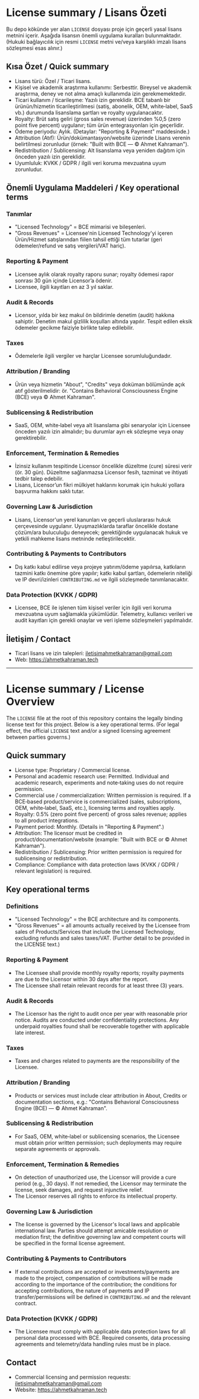 # License summary / Lisans Özeti

Bu depo kökünde yer alan `LICENSE` dosyası proje için geçerli yasal lisans metnini içerir. Aşağıda lisansın önemli uygulama kuralları bulunmaktadır. (Hukuki bağlayıcılık için resmi `LICENSE` metni ve/veya karşılıklı imzalı lisans sözleşmesi esas alınır.)

## Kısa Özet / Quick summary
- Lisans türü: Özel / Ticari lisans.
- Kişisel ve akademik araştırma kullanımı: Serbesttir. Bireysel ve akademik araştırma, deney ve not alma amaçlı kullanımda izin gerekmemektedir.
- Ticari kullanım / ticarileşme: Yazılı izin gereklidir. BCE tabanlı bir ürünün/hizmetin ticarileştirilmesi (satiş, abonelik, OEM, white‑label, SaaS vb.) durumunda lisanslama şartları ve royalty uygulanacaktır.
- Royalty: Brüt satış geliri (gross sales revenue) üzerinden %0,5 (zero point five percent) uygulanır; tüm ürün entegrasyonları için geçerlidir.
- Ödeme periyodu: Aylık. (Detaylar: "Reporting & Payment" maddesinde.)
- Attribution (Atıf): Ürün/dokümantasyon/website üzerinde Lisans verenin belirtilmesi zorunludur (örnek: "Built with BCE — © Ahmet Kahraman").
- Redistribution / Sublicensing: Alt lisanslama veya yeniden dağıtım için önceden yazılı izin gereklidir.
- Uyumluluk: KVKK / GDPR / ilgili veri koruma mevzuatına uyum zorunludur.

## Önemli Uygulama Maddeleri / Key operational terms
### Tanımlar
- "Licensed Technology" = BCE mimarisi ve bileşenleri.
- "Gross Revenues" = Licensee'nin Licensed Technology'yi içeren Ürün/Hizmet satışlarından fiilen tahsil ettiği tüm tutarlar (geri ödemeler/refund ve satış vergileri/VAT hariç).

### Reporting & Payment
- Licensee aylık olarak royalty raporu sunar; royalty ödemesi rapor sonrası 30 gün içinde Licensor’a ödenir.
- Licensee, ilgili kayıtları en az 3 yıl saklar.

### Audit & Records
- Licensor, yılda bir kez makul ön bildirimle denetim (audit) hakkına sahiptir. Denetim makul gizlilik koşulları altında yapılır. Tespit edilen eksik ödemeler gecikme faiziyle birlikte talep edilebilir.

### Taxes
- Ödemelerle ilgili vergiler ve harçlar Licensee sorumluluğundadır.

### Attribution / Branding
- Ürün veya hizmetin "About", "Credits" veya doküman bölümünde açık atıf gösterilmelidir: ör. "Contains Behavioral Consciousness Engine (BCE) veya © Ahmet Kahraman".

### Sublicensing & Redistribution
- SaaS, OEM, white‑label veya alt lisanslama gibi senaryolar için Licensee önceden yazılı izin almalıdır; bu durumlar ayrı ek sözleşme veya onay gerektirebilir.

### Enforcement, Termination & Remedies
- İzinsiz kullanım tespitinde Licensor öncelikle düzeltme (cure) süresi verir (ör. 30 gün). Düzeltme sağlanmazsa Licensor fesih, tazminat ve ihtiyati tedbir talep edebilir.
- Lisans, Licensor’un fikri mülkiyet haklarını korumak için hukuki yollara başvurma hakkını saklı tutar.

### Governing Law & Jurisdiction
- Lisans, Licensor'un yerel kanunları ve geçerli uluslararası hukuk çerçevesinde uygulanır. Uyuşmazlıklarda taraflar öncelikle dostane çözüm/ara buluculuğu deneyecek; gerektiğinde uygulanacak hukuk ve yetkili mahkeme lisans metninde netleştirilecektir.

### Contributing & Payments to Contributors
- Dış katkı kabul edilirse veya projeye yatırım/ödeme yapılırsa, katkıların tazmini katkı önemine göre yapılır; katkı kabul şartları, ödemelerin niteliği ve IP devri/izinleri `CONTRIBUTING.md` ve ilgili sözleşmede tanımlanacaktır.

### Data Protection (KVKK / GDPR)
- Licensee, BCE ile işlenen tüm kişisel veriler için ilgili veri koruma mevzuatına uyum sağlamakla yükümlüdür. Telemetry, kullanıcı verileri ve audit kayıtları için gerekli onaylar ve veri işleme sözleşmeleri yapılmalıdır.

## İletişim / Contact
- Ticari lisans ve izin talepleri: iletisimahmetkahraman@gmail.com  
- Web: https://ahmetkahraman.tech

---

# License summary / License Overview

The `LICENSE` file at the root of this repository contains the legally binding license text for this project. Below is a key operational terms. (For legal effect, the official `LICENSE` text and/or a signed licensing agreement between parties governs.)

## Quick summary
- License type: Proprietary / Commercial license.
- Personal and academic research use: Permitted. Individual and academic research, experiments and note‑taking uses do not require permission.
- Commercial use / commercialization: Written permission is required. If a BCE‑based product/service is commercialized (sales, subscriptions, OEM, white‑label, SaaS, etc.), licensing terms and royalties apply.
- Royalty: 0.5% (zero point five percent) of gross sales revenue; applies to all product integrations.
- Payment period: Monthly. (Details in "Reporting & Payment".)
- Attribution: The licensor must be credited in product/documentation/website (example: "Built with BCE or © Ahmet Kahraman").
- Redistribution / Sublicensing: Prior written permission is required for sublicensing or redistribution.
- Compliance: Compliance with data protection laws (KVKK / GDPR / relevant legislation) is required.

## Key operational terms
### Definitions
- "Licensed Technology" = the BCE architecture and its components.
- "Gross Revenues" = all amounts actually received by the Licensee from sales of Products/Services that include the Licensed Technology, excluding refunds and sales taxes/VAT. (Further detail to be provided in the LICENSE text.)

### Reporting & Payment
- The Licensee shall provide monthly royalty reports; royalty payments are due to the Licensor within 30 days after the report.
- The Licensee shall retain relevant records for at least three (3) years.

### Audit & Records
- The Licensor has the right to audit once per year with reasonable prior notice. Audits are conducted under confidentiality protections. Any underpaid royalties found shall be recoverable together with applicable late interest.

### Taxes
- Taxes and charges related to payments are the responsibility of the Licensee.

### Attribution / Branding
- Products or services must include clear attribution in About, Credits or documentation sections, e.g.: "Contains Behavioral Consciousness Engine (BCE) — © Ahmet Kahraman".

### Sublicensing & Redistribution
- For SaaS, OEM, white‑label or sublicensing scenarios, the Licensee must obtain prior written permission; such deployments may require separate agreements or approvals.

### Enforcement, Termination & Remedies
- On detection of unauthorized use, the Licensor will provide a cure period (e.g., 30 days). If not remedied, the Licensor may terminate the license, seek damages, and request injunctive relief.
- The Licensor reserves all rights to enforce its intellectual property.

### Governing Law & Jurisdiction
- The license is governed by the Licensor's local laws and applicable international law. Parties should attempt amicable resolution or mediation first; the definitive governing law and competent courts will be specified in the formal license agreement.

### Contributing & Payments to Contributors
- If external contributions are accepted or investments/payments are made to the project, compensation of contributions will be made according to the importance of the contribution; the conditions for accepting contributions, the nature of payments and IP transfer/permissions will be defined in `CONTRIBUTING.md` and the relevant contract.

### Data Protection (KVKK / GDPR)
- The Licensee must comply with applicable data protection laws for all personal data processed with BCE. Required consents, data processing agreements and telemetry/data handling rules must be in place.

## Contact
- Commercial licensing and permission requests: iletisimahmetkahraman@gmail.com  
- Website: https://ahmetkahraman.tech




